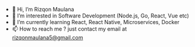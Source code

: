- 👋 Hi, I’m Rizqon Maulana
- 👀 I’m interested in Software Development (Node.js, Go, React, Vue etc)
- 🌱 I’m currently learning React, React Native, Microservices, Docker
- 📫 How to reach me ? just contact my email at rizqonmaulana5@gmail.com

<!---
rizqonmaulana/rizqonmaulana is a ✨ special ✨ repository because its `README.md` (this file) appears on your GitHub profile.
You can click the Preview link to take a look at your changes.
--->
